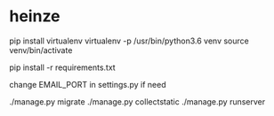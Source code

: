 # heinze

pip install virtualenv
virtualenv -p /usr/bin/python3.6 venv
source venv/bin/activate

pip install -r requirements.txt

change EMAIL_PORT in settings.py if need

./manage.py migrate
./manage.py collectstatic
./manage.py runserver